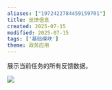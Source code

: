 ```yaml
---
aliases: ["1972422784459159701"]
title: 反馈信息
created: 2025-07-15
modified: 2025-07-15
tags: ['基础模块']
theme: 政务应用
---
```


展示当前任务的所有反馈数据。

![](https://myhelpdoc.oss-cn-heyuan.aliyuncs.com/mdimages/7a70232bb0fd13402e45898c6107c0e8.jpg)